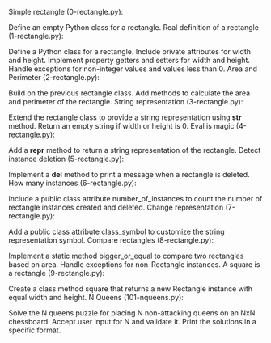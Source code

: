 Simple rectangle (0-rectangle.py):

Define an empty Python class for a rectangle.
Real definition of a rectangle (1-rectangle.py):

Define a Python class for a rectangle.
Include private attributes for width and height.
Implement property getters and setters for width and height.
Handle exceptions for non-integer values and values less than 0.
Area and Perimeter (2-rectangle.py):

Build on the previous rectangle class.
Add methods to calculate the area and perimeter of the rectangle.
String representation (3-rectangle.py):

Extend the rectangle class to provide a string representation using __str__ method.
Return an empty string if width or height is 0.
Eval is magic (4-rectangle.py):

Add a __repr__ method to return a string representation of the rectangle.
Detect instance deletion (5-rectangle.py):

Implement a __del__ method to print a message when a rectangle is deleted.
How many instances (6-rectangle.py):

Include a public class attribute number_of_instances to count the number of rectangle instances created and deleted.
Change representation (7-rectangle.py):

Add a public class attribute class_symbol to customize the string representation symbol.
Compare rectangles (8-rectangle.py):

Implement a static method bigger_or_equal to compare two rectangles based on area.
Handle exceptions for non-Rectangle instances.
A square is a rectangle (9-rectangle.py):

Create a class method square that returns a new Rectangle instance with equal width and height.
N Queens (101-nqueens.py):

Solve the N queens puzzle for placing N non-attacking queens on an NxN chessboard.
Accept user input for N and validate it.
Print the solutions in a specific format.

